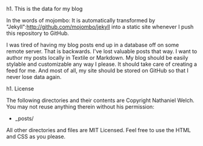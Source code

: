 h1. This is the data for my blog

In the words of mojombo:
   It is automatically transformed by "Jekyll":http://github.com/mojombo/jekyll into a static site whenever I push this repository to GitHub.

   I was tired of having my blog posts end up in a database off on some remote server. That is backwards. I've lost valuable posts that way. I want to author my posts locally in Textile or Markdown. My blog should be easily stylable and customizable any way I please. It should take care of creating a feed for me. And most of all, my site should be stored on GitHub so that I never lose data again.

h1. License

The following directories and their contents are Copyright Nathaniel Welch. You
may not reuse anything therein without his permission:

* _posts/

All other directories and files are MIT Licensed. Feel free to use the HTML and CSS as you please. 

